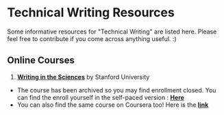 # Technical Writing Resources
Some informative resources for "Technical Writing" are listed here. Please feel free to contribute if you come across anything useful. :) 


## Online Courses

1. [**Writing in the Sciences**](http://online.stanford.edu/course/writing-in-the-sciences) by Stanford University
  - The course has been archived so you may find enrollment closed. You can find the enroll yourself in the self-paced version : [**Here**](https://lagunita.stanford.edu/courses/Medicine/SciWrite-SP/SelfPaced/about)
  - You can also find the same course on Coursera too! Here is the [**link**](https://www.coursera.org/learn/sciwrite)


 
